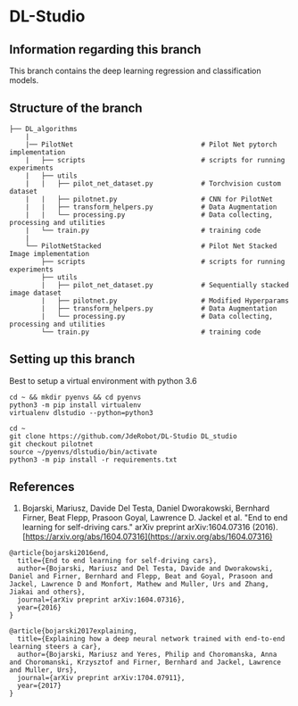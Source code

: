 # DL-Studio

## Information regarding this branch

This branch contains the deep learning regression and classification models.


## Structure of the branch

    ├── DL_algorithms
        |
        |── PilotNet                                # Pilot Net pytorch implementation
        |   ├── scripts                             # scripts for running experiments 
        |   ├── utils                               
        |   |   ├── pilot_net_dataset.py            # Torchvision custom dataset
        |   |   ├── pilotnet.py                     # CNN for PilotNet
        |   |   ├── transform_helpers.py            # Data Augmentation
        |   |   └── processing.py                   # Data collecting, processing and utilities
        |   └── train.py                            # training code
        |
        └── PilotNetStacked                         # Pilot Net Stacked Image implementation
            ├── scripts                             # scripts for running experiments 
            ├── utils                               
            |   ├── pilot_net_dataset.py            # Sequentially stacked image dataset
            |   ├── pilotnet.py                     # Modified Hyperparams 
            |   ├── transform_helpers.py            # Data Augmentation
            |   └── processing.py                   # Data collecting, processing and utilities
            └── train.py                            # training code


## Setting up this branch

Best to setup a virtual environment with python 3.6

```
cd ~ && mkdir pyenvs && cd pyenvs
python3 -m pip install virtualenv
virtualenv dlstudio --python=python3

cd ~
git clone https://github.com/JdeRobot/DL-Studio DL_studio
git checkout pilotnet
source ~/pyenvs/dlstudio/bin/activate
python3 -m pip install -r requirements.txt
```

## References

1. Bojarski, Mariusz, Davide Del Testa, Daniel Dworakowski, Bernhard Firner, Beat Flepp, Prasoon Goyal, Lawrence D. Jackel et al. "End to end learning for self-driving cars." arXiv preprint arXiv:1604.07316 (2016). [https://arxiv.org/abs/1604.07316](https://arxiv.org/abs/1604.07316)

```
@article{bojarski2016end,
  title={End to end learning for self-driving cars},
  author={Bojarski, Mariusz and Del Testa, Davide and Dworakowski, Daniel and Firner, Bernhard and Flepp, Beat and Goyal, Prasoon and Jackel, Lawrence D and Monfort, Mathew and Muller, Urs and Zhang, Jiakai and others},
  journal={arXiv preprint arXiv:1604.07316},
  year={2016}
}

@article{bojarski2017explaining,
  title={Explaining how a deep neural network trained with end-to-end learning steers a car},
  author={Bojarski, Mariusz and Yeres, Philip and Choromanska, Anna and Choromanski, Krzysztof and Firner, Bernhard and Jackel, Lawrence and Muller, Urs},
  journal={arXiv preprint arXiv:1704.07911},
  year={2017}
}
```